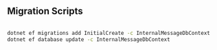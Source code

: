 ## Migration Scripts

```bash

dotnet ef migrations add InitialCreate -c InternalMessageDbContext
dotnet ef database update -c InternalMessageDbContext
```
